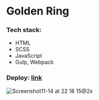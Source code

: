 # Golden Ring

### Tech stack: 
- HTML
- SCSS
- JavaScript
- Gulp, Webpack

### Deploy: [link](https://boiycha.github.io/golden-ring/)

![Screenshot11-14 at 22 18 15@2x](https://github.com/FreightDH/golden-ring/assets/81368535/3a153b1a-bce0-4b0a-8e11-af69732f4eef)

